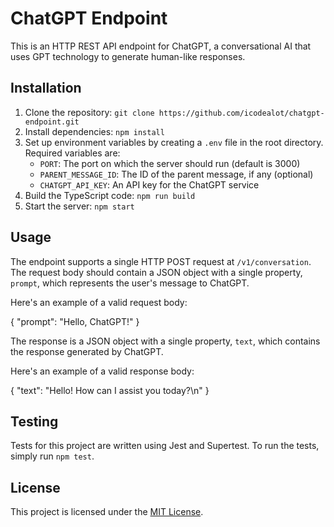 # ChatGPT Endpoint

This is an HTTP REST API endpoint for ChatGPT, a conversational AI that uses GPT technology to generate human-like responses.

## Installation

1. Clone the repository: `git clone https://github.com/icodealot/chatgpt-endpoint.git`
2. Install dependencies: `npm install`
3. Set up environment variables by creating a `.env` file in the root directory. Required variables are:
   - `PORT`: The port on which the server should run (default is 3000)
   - `PARENT_MESSAGE_ID`: The ID of the parent message, if any (optional)
   - `CHATGPT_API_KEY`: An API key for the ChatGPT service
4. Build the TypeScript code: `npm run build`
5. Start the server: `npm start`

## Usage

The endpoint supports a single HTTP POST request at `/v1/conversation`. The request body should contain a JSON object with a single property, `prompt`, which represents the user's message to ChatGPT.

Here's an example of a valid request body:

{
"prompt": "Hello, ChatGPT!"
}

The response is a JSON object with a single property, `text`, which contains the response generated by ChatGPT.

Here's an example of a valid response body:

{
"text": "Hello! How can I assist you today?\n"
}

## Testing

Tests for this project are written using Jest and Supertest. To run the tests, simply run `npm test`.

## License

This project is licensed under the [MIT License](LICENSE).